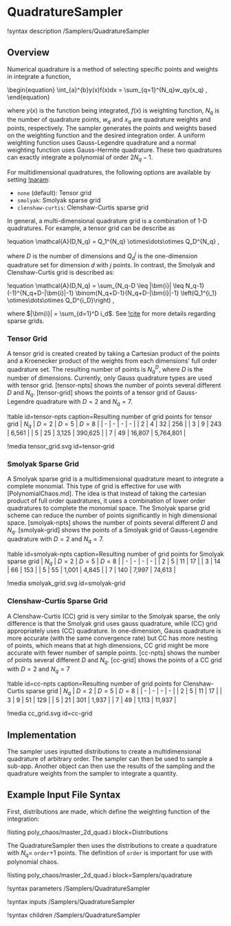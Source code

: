 # QuadratureSampler

!syntax description /Samplers/QuadratureSampler

## Overview

Numerical quadrature is a method of selecting specific points and weights in integrate a function,

\begin{equation}
\int_{a}^{b}y(x)f(x)dx = \sum_{q=1}^{N_q}w_qy(x_q) ,
\end{equation}

where $y(x)$ is the function being integrated, $f(x)$ is weighting function, $N_q$ is the number of quadrature points, $w_q$ and $x_q$ are quadrature weights and points, respectively. The sampler generates the points and weights based on the weighting function and the desired integration order. A uniform weighting function uses Gauss-Legendre quadrature and a normal weighting function uses Gauss-Hermite quadrature. These two quadratures can exactly integrate a polynomial of order $2N_q-1$.

For multidimensional quadratures, the following options are available by setting [!param](/Samplers/QuadratureSampler/sparse_grid):

- `none` (default): Tensor grid
- `smolyak`: Smolyak sparse grid
- `clenshaw-curtis`: Clenshaw-Curtis sparse grid

In general, a multi-dimensional quadrature grid is a combination of 1-D quadratures. For example, a tensor grid can be describe as

!equation
\mathcal{A}(D,N_q) = Q_1^{N_q} \otimes\dots\otimes Q_D^{N_q} ,

where $D$ is the number of dimensions and $Q_d^{j}$ is the one-dimension quadrature set for dimension $d$ with $j$ points. In contrast, the Smolyak and Clenshaw-Curtis grid is described as:

!equation
\mathcal{A}(D,N_q) = \sum_{N_q-D \leq |\bm{i}| \leq N_q-1} (-1)^{N_q+D-|\bm{i}|-1} \binom{N_q+D-1}{N_q+D-|\bm{i}|-1} \left(Q_1^{i_1} \otimes\dots\otimes Q_D^{i_D}\right) ,

where $|\bm{i}| = \sum_{d=1}^D i_d$. See [!cite](gerstner1998numerical) for more details regarding sparse grids.

### Tensor Grid

A tensor grid is created created by taking a Cartesian product of the points and a Kroenecker product of the weights from each dimensions' full order quadrature set. The resulting number of points is $N_q^D$, where $D$ is the number of dimensions. Currently, only Gauss quadrature types are used with tensor grid. [tensor-npts] shows the number of points several different $D$ and $N_q$. [tensor-grid] shows the points of a tensor grid of Gauss-Legendre quadrature with $D=2$ and $N_q=7$.

!table id=tensor-npts caption=Resulting number of grid points for tensor grid
| $N_q$ | $D=2$ | $D=5$ | $D=8$ |
| - | - | - | - |
| 2 | 4 | 32 | 256 |
| 3 | 9 | 243 | 6,561 |
| 5 | 25 | 3,125 | 390,625 |
| 7 | 49 | 16,807 | 5,764,801 |

!media tensor_grid.svg id=tensor-grid

### Smolyak Sparse Grid

A Smolyak sparse grid is a multidimensional quadrature meant to integrate a complete monomial. This type of grid is effective for use with [PolynomialChaos.md]. The idea is that instead of taking the cartesian product of full order quadratures, it uses a combination of lower order quadratures to complete the monomial space. The Smolyak sparse grid scheme can reduce the number of points significantly in high dimensional space. [smolyak-npts] shows the number of points several different $D$ and $N_q$. [smolyak-grid] shows the points of a Smolyak grid of Gauss-Legendre quadrature with $D=2$ and $N_q=7$.

!table id=smolyak-npts caption=Resulting number of grid points for Smolyak sparse grid
| $N_q$ | $D=2$ | $D=5$ | $D=8$ |
| - | - | - | - |
| 2 | 5 | 11 | 17 |
| 3 | 14 | 66 | 153 |
| 5 | 55 | 1,001 | 4,845 |
| 7 | 140 | 7,997 | 74,613 |

!media smolyak_grid.svg id=smolyak-grid

### Clenshaw-Curtis Sparse Grid

A Clenshaw-Curtis (CC) grid is very similar to the Smolyak sparse, the only difference is that the Smolyak grid uses gauss quadrature, while (CC) grid appropriately uses (CC) quadrature. In one-dimension, Gauss quadrature is more accurate (with the same convergence rate) but CC has more nesting of points, which means that at high dimensions, CC grid might be more accurate with fewer number of sample points. [cc-npts] shows the number of points several different $D$ and $N_q$. [cc-grid] shows the points of a CC grid with $D=2$ and $N_q=7$

!table id=cc-npts caption=Resulting number of grid points for Clenshaw-Curtis sparse grid
| $N_q$ | $D=2$ | $D=5$ | $D=8$ |
| - | - | - | - |
| 2 | 5 | 11 | 17 |
| 3 | 9 | 51 | 129 |
| 5 | 21 | 301 | 1,937 |
| 7 | 49 | 1,113 | 11,937 |

!media cc_grid.svg id=cc-grid

## Implementation

The sampler uses inputted distributions to create a multidimensional quadrature of arbitrary order. The sampler can then be used to sample a sub-app. Another object can then use the results of the sampling and the quadrature weights from the sampler to integrate a quantity.

## Example Input File Syntax

First, distributions are made, which define the weighting function of the integration:

!listing poly_chaos/master_2d_quad.i block=Distributions

The QuadratureSampler then uses the distributions to create a quadrature with $N_q =$ `order`$+1$ points. The definition of `order` is important for use with polynomial chaos.

!listing poly_chaos/master_2d_quad.i block=Samplers/quadrature

!syntax parameters /Samplers/QuadratureSampler

!syntax inputs /Samplers/QuadratureSampler

!syntax children /Samplers/QuadratureSampler
